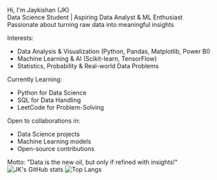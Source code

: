  Hi, I'm Jaykishan (JK)  
 Data Science Student | Aspiring Data Analyst & ML Enthusiast  
 Passionate about turning raw data into meaningful insights  

 Interests:  
  - Data Analysis & Visualization (Python, Pandas, Matplotlib, Power BI)  
  - Machine Learning & AI (Scikit-learn, TensorFlow)  
  - Statistics, Probability & Real-world Data Problems  

Currently Learning:  
  - Python for Data Science  
  - SQL for Data Handling  
  - LeetCode for Problem-Solving  

Open to collaborations in:  
  - Data Science projects  
  - Machine Learning models  
  - Open-source contributions  

 Motto: "Data is the new oil, but only if refined with insights!"
![JK's GitHub stats](https://github-readme-stats.vercel.app/api?usernameJayk2204&show_icons=true)
![Top Langs](https://github-readme-stats.vercel.app/api/top-langs/?username=Jayk2204&layout=compact)
